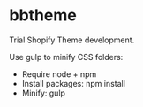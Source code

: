 # bbtheme

Trial Shopify Theme development.

Use gulp to minify CSS folders:

- Require node + npm
- Install packages: npm install
- Minify: gulp
